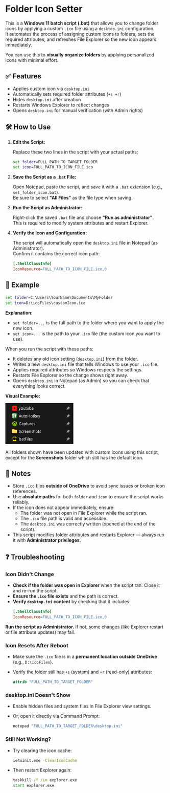 # Folder Icon Setter

This is a **Windows 11 batch script (.bat)** that allows you to change folder icons by applying a custom `.ico` file using a `desktop.ini` configuration.  
It automates the process of assigning custom icons to folders, sets the required attributes, and refreshes File Explorer so the new icon appears immediately.

You can use this to **visually organize folders** by applying personalized icons with minimal effort.

## ✅ Features
- Applies custom icon via `desktop.ini`
- Automatically sets required folder attributes (`+s +r`)
- Hides `desktop.ini` after creation
- Restarts Windows Explorer to reflect changes
- Opens `desktop.ini` for manual verification (with Admin rights)

## 🛠 How to Use

1. **Edit the Script:**

   Replace these two lines in the script with your actual paths:
   ```bat
   set folder=FULL_PATH_TO_TARGET_FOLDER
   set icon=FULL_PATH_TO_ICON_FILE.ico
    ```
2. **Save the Script as a `.bat` File:**

   Open Notepad, paste the script, and save it with a `.bat` extension (e.g., `set_folder_icon.bat`).  
   Be sure to select **"All Files"** as the file type when saving.

3. **Run the Script as Administrator:**

   Right-click the saved `.bat` file and choose **"Run as administrator"**.  
   This is required to modify system attributes and restart Explorer.

4. **Verify the Icon and Configuration:**

   The script will automatically open the `desktop.ini` file in Notepad (as Administrator).  
   Confirm it contains the correct icon path:
   ```ini
   [.ShellClassInfo]
   IconResource=FULL_PATH_TO_ICON_FILE.ico,0
    ```

## 📁 Example

```bat
set folder=C:\Users\YourName\Documents\MyFolder
set icon=D:\icoFiles\customIcon.ico
```

**Explanation:**

- `set folder=...` is the full path to the folder where you want to apply the new icon.
- `set icon=...` is the path to your `.ico` file (the custom icon you want to use).

When you run the script with these paths:

- It deletes any old icon setting (`desktop.ini`) from the folder.
- Writes a new `desktop.ini` file that tells Windows to use your `.ico` file.
- Applies required attributes so Windows respects the settings.
- Restarts File Explorer so the change shows right away.
- Opens `desktop.ini` in Notepad (as Admin) so you can check that everything looks correct.

**Visual Example:**

![Folder Icons Preview](./imgs/folderimgs.png)

All folders shown have been updated with custom icons using this script,  
except for the **Screenshots** folder which still has the default icon.

## 📌 Notes

- Store `.ico` files **outside of OneDrive** to avoid sync issues or broken icon references.
- Use **absolute paths** for both `folder` and `icon` to ensure the script works reliably.
- If the icon does not appear immediately, ensure:
  - The folder was not open in File Explorer while the script ran.
  - The `.ico` file path is valid and accessible.
  - The `desktop.ini` was correctly written (opened at the end of the script).
- This script modifies folder attributes and restarts Explorer — always run it with **Administrator privileges**.

## ❓ Troubleshooting

### Icon Didn't Change
- **Check if the folder was open in Explorer** when the script ran. Close it and re-run the script.
- **Ensure the `.ico` file exists** and the path is correct.
- **Verify `desktop.ini` content** by checking that it includes:
  ```ini
  [.ShellClassInfo]
  IconResource=FULL_PATH_TO_ICON_FILE.ico,0
  ```
**Run the script as Administrator.** If not, some changes (like Explorer restart or file attribute updates) may fail.

### Icon Resets After Reboot

- Make sure the `.ico` file is in a **permanent location outside OneDrive** (e.g., `D:\icoFiles`).
- Verify the folder still has `+s` (system) and `+r` (read-only) attributes:
  
  ```cmd
  attrib "FULL_PATH_TO_TARGET_FOLDER"
  ```

### desktop.ini Doesn't Show

- Enable hidden files and system files in File Explorer view settings.
- Or, open it directly via Command Prompt:

  ```cmd
  notepad "FULL_PATH_TO_TARGET_FOLDER\desktop.ini"
  ```

### Still Not Working?

- Try clearing the icon cache:

  ```cmd
  ie4uinit.exe -ClearIconCache
  ```

- Then restart Explorer again:

  ```cmd
  taskkill /f /im explorer.exe
  start explorer.exe
  ```

